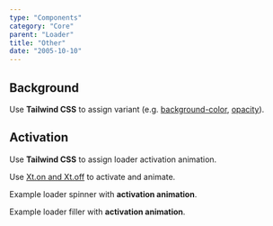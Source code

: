 ```yaml
---
type: "Components"
category: "Core"
parent: "Loader"
title: "Other"
date: "2005-10-10"
---
```


## Background

Use **Tailwind CSS** to assign variant (e.g. [background-color](https://tailwindcss.com/docs/background-color), [opacity](https://tailwindcss.com/docs/opacity)).

<demo>
  <demoinline src="demos/components/loader/background-spinner">
  </demoinline>
  <demoinline src="demos/components/loader/background-filler">
  </demoinline>
</demo>

## Activation

Use **Tailwind CSS** to assign loader activation animation.

Use [Xt.on and Xt.off](/xtendui/components/global/javascript#xt-on-and-xt-off) to activate and animate.

Example loader spinner with **activation animation**.

<demo>
  <demoinline src="demos/components/loader/js-spinner">
  </demoinline>
</demo>

Example loader filler with **activation animation**.

<demo>
  <demoinline src="demos/components/loader/js-filler">
  </demoinline>
</demo>
